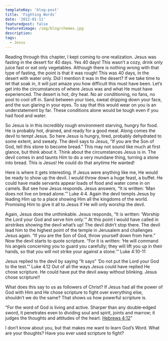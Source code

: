 ```yaml
---
templateKey: 'blog-post'
title: 'Fighting Words'
date: '2012-01-11'
featuredpost: false
featuredimage: /img/blog/chemex.jpg
description:
tags:
  - Jesus
---
```


Reading through this chapter, I kept coming to one realization. Jesus was fasting in the desert for 40 days. Yes 40 days! This wasn’t a cozy, drink only juice fast or eat only vegetables. Although there is nothing wrong with that type of fasting, the point is that it was rough! This was 40 days, in the desert with water only. Did I mention it was in the desert? If we take time to let that soak in, it will just amaze you how difficult this must have been. Let’s get into the circumstances of where Jesus was and what He must have experienced. The desert is hot, dry heat. No air conditioning, no fans, no pool to cool off in. Sand between your toes, sweat dripping down your face, and the sun glaring in your eyes. To say that this would wear on you is an understatement by far. These conditions alone would be tough even if you had food and water.

So Jesus is in this incredibly rough environment starving, hungry for food. He is probably hot, drained, and ready for a good meal. Along comes the devil to tempt Jesus. So here Jesus is hungry, tired, probably dehydrated to some extent, and sweaty. The devil says to Jesus, “If you are the Son of God, tell this stone to become bread.” This may not sound like much at first glance, but think about it. Think about the circumstances Jesus is in. The devil comes in and taunts Him to do a very mundane thing, turning a stone into bread. This is Jesus! He could do that anytime He wanted!

Here is where it gets interesting. If Jesus were anything like me, He would be ready to show up the devil. I would throw down a huge feast, a buffet. He could have made servants appear loads of food and water come in on camels. But see how Jesus responds. Jesus answers, “It is written: ‘Man does not live on bread alone.'” Luke 4:4. Again the devil tempts Jesus by leading Him up to a place showing Him all the kingdoms of the world. Promising Him to give it all to Jesus if He will only worship the devil.

Again, Jesus does the unthinkable. Jesus responds, “It is written: ‘Worship the Lord your God and serve him only.'” At this point I would have called in airstrikes showing the devil what’s up! The devil didn’t stop there. The devil lead him to the highest point of the temple in Jerusalem and challenges Jesus again. “If you are the Son of God, throw yourself down from here.” Now the devil starts to quote scripture. “For it is written: ‘He will command his angels concerning you to guard you carefully; they will lift you up in their hands, so that you will not strike your against a stone.'” Luke 4:10-11

Jesus replied to the devil by saying “It says” ‘Do not put the Lord your God to the test.'” Luke 4.12 Out of all the ways Jesus could have replied He chose scripture. He could have put the devil away without blinking. Jesus chose scripture!!

What does this say to us as followers of Christ? If Jesus had all the power of God with Him and He chose scripture to fight over everything else, shouldn’t we do the same? That shows us how powerful scripture is.

“For the word of God is living and active. Sharper than any double‑edged sword, it penetrates even to dividing soul and spirit, joints and marrow; it judges the thoughts and attitudes of the heart. [Hebrews 4:12](http://bible.us/Heb4.12.NIV84)”

I don’t know about you, but that makes me want to learn God’s Word. What are your thoughts? Have you ever used scripture to fight?
